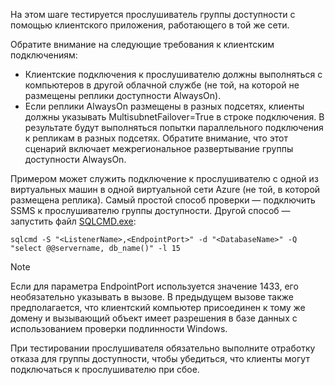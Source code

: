На этом шаге тестируется прослушиватель группы доступности с помощью клиентского приложения, работающего в той же сети.

Обратите внимание на следующие требования к клиентским подключениям:

* Клиентские подключения к прослушивателю должны выполняться с компьютеров в другой облачной службе (не той, на которой не размещены реплики доступности AlwaysOn).
* Если реплики AlwaysOn размещены в разных подсетях, клиенты должны указывать MultisubnetFailover=True в строке подключения. В результате будут выполняться попытки параллельного подключения к репликам в разных подсетях. Обратите внимание, что этот сценарий включает межрегиональное развертывание группы доступности AlwaysOn.

Примером может служить подключение к прослушивателю с одной из виртуальных машин в одной виртуальной сети Azure (не той, в которой размещена реплика). Самый простой способ проверки — подключить SSMS к прослушивателю группы доступности. Другой способ — запустить файл [SQLCMD.exe](https://technet.microsoft.com/library/ms162773.aspx):

    sqlcmd -S "<ListenerName>,<EndpointPort>" -d "<DatabaseName>" -Q "select @@servername, db_name()" -l 15

> [!NOTE]
> Если для параметра EndpointPort используется значение 1433, его необязательно указывать в вызове. В предыдущем вызове также предполагается, что клиентский компьютер присоединен к тому же домену и вызывающий объект имеет разрешения в базе данных с использованием проверки подлинности Windows.
> 
> 

При тестировании прослушивателя обязательно выполните отработку отказа для группы доступности, чтобы убедиться, что клиенты могут подключаться к прослушивателю при сбое.

<!---HONumber=Oct15_HO3-->